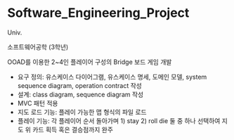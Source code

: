 # Software_Engineering_Project
Univ.

소프트웨어공학 (3학년)

OOAD를 이용한 2~4인 플레이어 구성의 Bridge 보드 게임 개발

- 요구 정의: 유스케이스 다이어그램, 유스케이스 명세, 도메인 모델, system sequence diagram, operation contract 작성
- 설계: class diagram, sequence diagram 작성
- MVC 패턴 적용
- 지도 로드 기능: 플레이 가능한 맵 형식의 파일 로드
- 플레이 기능: 각 플레이어 순서 돌아가며 1) stay 2) roll die 둘 중 하나 선택하여 지도 위 카드 획득 혹은 결승점까지 완주

